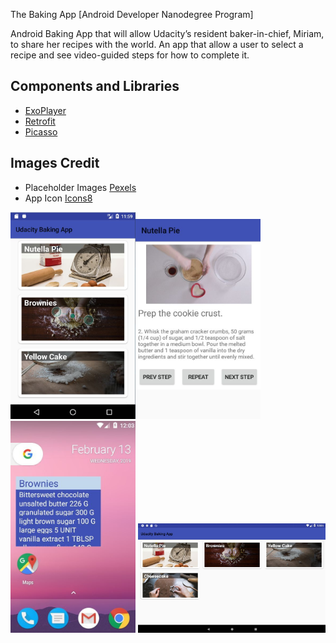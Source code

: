 ﻿

The Baking App [Android Developer Nanodegree Program]

Android Baking App that will allow Udacity’s resident baker-in-chief, Miriam, to share her recipes with the world. 
An app that allow a user to select a recipe and see video-guided steps for how to complete it.


Components and Libraries
---------
* [ExoPlayer](https://github.com/google/ExoPlayer)
* [Retrofit](https://github.com/square/retrofit)
* [Picasso](http://square.github.io/picasso)

Images Credit
---------
* Placeholder Images [Pexels](https://www.pexels.com/)
* App Icon           [Icons8](https://icons8.com)

<img src="https://raw.githubusercontent.com/sapsztor/BakingApp/master/img/BakingApp_sc1.jpg" width="200"/><img src="https://raw.githubusercontent.com/sapsztor/BakingApp/master/img/BakingApp_sc2.jpg" width="200"/><img src="https://raw.githubusercontent.com/sapsztor/BakingApp/master/img/BakingApp_sc3.jpg" width="200"/>
<img src="https://raw.githubusercontent.com/sapsztor/BakingApp/master/img/BakingApp_sc4.jpg" width="300"/>